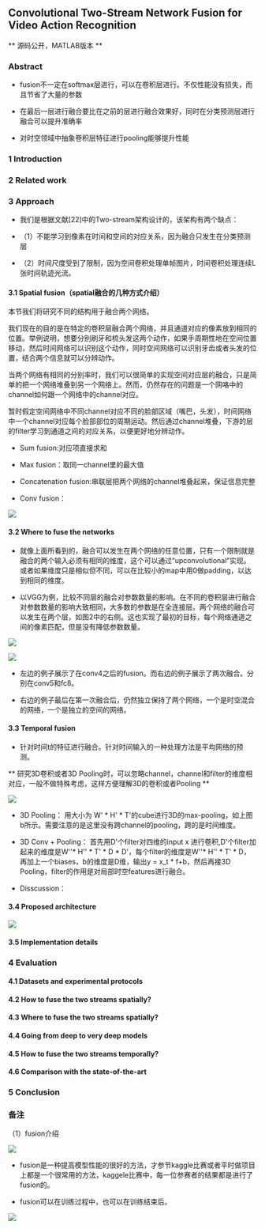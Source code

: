 ## Convolutional Two-Stream Network Fusion for Video Action Recognition

** 源码公开，MATLAB版本 **

### Abstract

- fusion不一定在softmax层进行，可以在卷积层进行。不仅性能没有损失，而且节省了大量的参数

- 在最后一层进行融合要比在之前的层进行融合效果好，同时在分类预测层进行融合可以提升准确率

- 对时空领域中抽象卷积层特征进行pooling能够提升性能

### 1 Introduction


### 2 Related work


### 3 Approach

- 我们是根据文献[22]中的Two-stream架构设计的，该架构有两个缺点：

- （1）不能学习到像素在时间和空间的对应关系，因为融合只发生在分类预测层

- （2）时间尺度受到了限制，因为空间卷积处理单帧图片，时间卷积处理连续L张时间轨迹光流。

#### 3.1 Spatial fusion（spatial融合的几种方式介绍）

本节我们将研究不同的结构用于融合两个网络。

我们现在的目的是在特定的卷积层融合两个网络，并且通道对应的像素放到相同的位置。举例说明，想要分别刷牙和梳头发这两个动作，如果手周期性地在空间位置移动，然后时间网络可以识别这个动作，同时空间网络可以识别牙齿或者头发的位置，结合两个信息就可以分辨动作。

当两个网络有相同的分别率时，我们可以很简单的实现空间对应层的融合，只是简单的把一个网络堆叠到另一个网络上。然而，仍然存在的问题是一个网咯中的channel如何跟一个网络中的channel对应。

暂时假定空间网络中不同channel对应不同的脸部区域（嘴巴，头发），时间网络中一个channel对应每个脸部部位的周期运动。然后通过channel堆叠，下游的层的filter学习到通道之间的对应关系，以便更好地分辨动作。




- Sum fusion:对应项直接求和



- Max fusion：取同一channel里的最大值

- Concatenation fusion:串联层把两个网络的channel堆叠起来，保证信息完整

- Conv fusion：


![](https://github.com/liyeUESTC/liye_project/blob/file_paper/images/QQ%E6%88%AA%E5%9B%BE20180531105844.png)



#### 3.2 Where to fuse the networks

- 就像上面所看到的，融合可以发生在两个网络的任意位置，只有一个限制就是融合的两个输入必须有相同的维度，这个可以通过“upconvolutional”实现。
或者如果维度只是相似但不同，可以在比较小的map中用0做padding，以达到相同的维度。

- 以VGG为例，比较不同层的融合对参数数量的影响。在不同的卷积层进行融合对参数数量的影响大致相同，大多数的参数是在全连接层。两个网络的融合可以发生在两个层，如图2中的右侧。这也实现了最初的目标，每个网络通道之间的像素匹配，但是没有降低参数数量。

![](https://github.com/liyeUESTC/liye_project/blob/file_paper/images/QQ%E6%88%AA%E5%9B%BE20180531111803.png)

![](https://github.com/liyeUESTC/liye_project/blob/file_paper/images/QQ%E6%88%AA%E5%9B%BE20180530230831.png)

- 左边的例子展示了在conv4之后的fusion。而右边的例子展示了两次融合。分别在conv5和fc8。

- 右边的例子最后在第一次融合后，仍然独立保持了两个网络，一个是时空混合的网络，一个是独立的空间的网络。

#### 3.3 Temporal fusion

- 针对时间t的特征进行融合。针对时间输入的一种处理方法是平均网络的预测。

** 研究3D卷积或者3D Pooling时，可以忽略channel，channel和filter的维度相对应，一般不做特殊考虑，这样方便理解3D的卷积或者Pooling ** 

![](https://github.com/liyeUESTC/liye_project/blob/file_paper/images/QQ%E6%88%AA%E5%9B%BE20180531163749.png)


- 3D Pooling： 用大小为 W' * H' * T'的cube进行3D的max-pooling，如上图b所示。需要注意的是这里没有跨channel的pooling，跨的是时间维度。

- 3D Conv + Pooling： 首先用D'个filter对四维的input x 进行卷积,D'个filter加起来的维度是W''* H'' * T' * D * D'，每个filter的维度是W''* H'' * T' * D，再加上一个biases，b的维度是D维，输出y = x_t * f+b，然后再接3D Pooling，filter的作用是对局部时空features进行融合。

- Disscussion：



#### 3.4 Proposed architecture

![](https://github.com/liyeUESTC/liye_project/blob/file_paper/images/QQ%E6%88%AA%E5%9B%BE20180531112240.png)



#### 3.5 Implementation details


### 4 Evaluation

#### 4.1 Datasets and experimental protocols


#### 4.2 How to fuse the two streams spatially?


#### 4.3 Where to fuse the two streams spatially?


#### 4.4 Going from deep to very deep models


#### 4.5 How to fuse the two streams temporally?


#### 4.6 Comparison with the state-of-the-art


### 5 Conclusion

### 备注

（1）fusion介绍

![](https://github.com/liyeUESTC/liye_project/blob/file_paper/images/QQ%E6%88%AA%E5%9B%BE20180530225637.png)

- fusion是一种提高模型性能的很好的方法，才参节kaggle比赛或者平时做项目上都是一个很常用的方法，kaggele比赛中，每一位参赛者的结果都是进行了fusion的。

- fusion可以在训练过程中，也可以在训练结束后。

![](https://github.com/liyeUESTC/liye_project/blob/file_paper/images/QQ%E6%88%AA%E5%9B%BE20180530230831.png)





